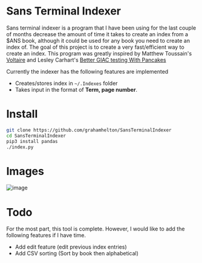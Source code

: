 # Sans Terminal Indexer
Sans terminal indexer is a program that I have been using for the last couple of months decrease the amount of time it takes to create an index from a $ANS book, although it could be used for any book you need to create an index of. The goal of this project is to create a very fast/efficient way to create an index. This program was greatly inspired by Matthew Toussain's [Voltaire](https://voltaire.publickey.io/) and Lesley Carhart's [Better GIAC testing With Pancakes](https://tisiphone.net/2015/08/18/giac-testing/)


Currently the indexer has the following features are implemented
- Creates/stores index in `~/.Indexes` folder
- Takes input in the format of **Term, page number**. 

# Install

```bash
git clone https://github.com/grahamhelton/SansTerminalIndexer
cd SansTerminalIndexer
pip3 install pandas
./index.py
```

# Images

![image](https://user-images.githubusercontent.com/19278569/198422695-3067552a-07a4-4822-a434-e0f00300a2e7.png)




# Todo
For the most part, this tool is complete. However, I would like to add the following features if I have time.
- Add edit feature (edit previous index entries)
- Add CSV sorting (Sort by book then alphabetical)

